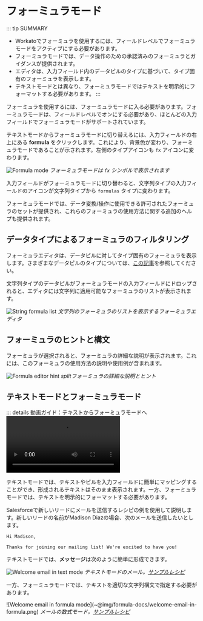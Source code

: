  # フォーミュラモード

::: tip SUMMARY
- Workatoでフォーミュラを使用するには、フィールドレベルでフォーミュラモードをアクティブにする必要があります。
- フォーミュラモードでは、データ操作のための承認済みのフォーミュラとガイダンスが提供されます。
- エディタは、入力フィールド内のデータピルのタイプに基づいて、タイプ固有のフォーミュラを表示します。
- テキストモードとは異なり、フォーミュラモードではテキストを明示的にフォーマットする必要があります。
:::

フォーミュラを使用するには、フォーミュラモードに入る必要があります。フォーミュラモードは、フィールドレベルでオンにする必要があり、ほとんどの入力フィールドでフォーミュラモードがサポートされています。

テキストモードからフォーミュラモードに切り替えるには、入力フィールドの右上にある **formula** をクリックします。これにより、背景色が変わり、フォーミュラモードであることが示されます。左側のタイプアイコンも `fx` アイコンに変わります。

![Formula mode](~@img/formula-docs/formula-mode.png)
_フォーミュラモードは `fx` シンボルで表示されます_

入力フィールドがフォーミュラモードに切り替わると、文字列タイプの入力フィールドのアイコンが文字列タイプから `formulas` タイプに変わります。

フォーミュラモードでは、データ変換/操作に使用できる許可されたフォーミュラのセットが提供され、これらのフォーミュラの使用方法に関する追加のヘルプも提供されます。

## データタイプによるフォーミュラのフィルタリング
フォーミュラエディタは、データピルに対してタイプ固有のフォーミュラを表示します。さまざまなデータピルのタイプについては、[この記事](/recipes/data-pills-and-mapping.md)を参照してください。

文字列タイプのデータピルがフォーミュラモードの入力フィールドにドロップされると、エディタには文字列に適用可能なフォーミュラのリストが表示されます。

![String formula list](~@img/formula-docs/string-formula-list.png)
*文字列のフォーミュラのリストを表示するフォーミュラエディタ*

## フォーミュラのヒントと構文
フォーミュラが選択されると、フォーミュラの詳細な説明が表示されます。これには、このフォーミュラの使用方法の説明や使用例が含まれます。

![Formula editor hint](~@img/formula-docs/formula-editor-hint.png)
*splitフォーミュラの詳細な説明とヒント*

## テキストモードとフォーミュラモード
::: details 動画ガイド：テキストからフォーミュラモードへ
<Video src="https://www.youtube.com/embed/e2vt8x5mHdM"/>
:::

テキストモードでは、テキストやピルを入力フィールドに簡単にマッピングすることができ、形成されるテキストはそのまま表示されます。一方、フォーミュラモードでは、テキストを明示的にフォーマットする必要があります。

Salesforceで新しいリードにメールを送信するレシピの例を使用して説明します。新しいリードの名前がMadison Diazの場合、次のメールを送信したいとします。

```
Hi Madison,

Thanks for joining our mailing list! We're excited to have you!
```

テキストモードでは、**メッセージ**は次のように簡単に形成できます。

![Welcome email in text mode](~@img/formula-docs/welcome-email-in-text.png)
*テキストモードのメール。[サンプルレシピ](https://www.workato.com/recipes/504766)*

一方、フォーミュラモードでは、テキストを適切な文字列構文で指定する必要があります。

![Welcome email in formula mode](~@img/formula-docs/welcome-email-in- formula.png)
*メールの数式モード。[サンプルレシピ](https://www.workato.com/recipes/496603)*